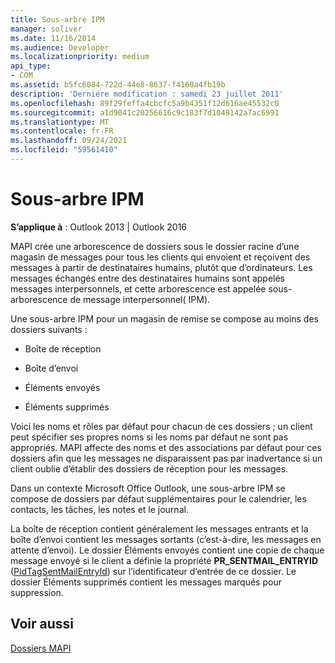 ```yaml
---
title: Sous-arbre IPM
manager: soliver
ms.date: 11/16/2014
ms.audience: Developer
ms.localizationpriority: medium
api_type:
- COM
ms.assetid: b5fc6084-722d-44e8-8637-f4160a4fb19b
description: 'Derniére modification : samedi 23 juillet 2011'
ms.openlocfilehash: 89f29feffa4cbcfc5a9b4351f12d616ae45532c0
ms.sourcegitcommit: a1d9041c20256616c9c183f7d1049142a7ac6991
ms.translationtype: MT
ms.contentlocale: fr-FR
ms.lasthandoff: 09/24/2021
ms.locfileid: "59561410"
---
```

# <a name="ipm-subtree"></a>Sous-arbre IPM

  
  
**S’applique à** : Outlook 2013 | Outlook 2016 
  
MAPI crée une arborescence de dossiers sous le dossier racine d’une magasin de messages pour tous les clients qui envoient et reçoivent des messages à partir de destinataires humains, plutôt que d’ordinateurs. Les messages échangés entre des destinataires humains sont appelés messages interpersonnels, et cette arborescence est appelée sous-arborescence de message interpersonnel( IPM). 
  
Une sous-arbre IPM pour un magasin de remise se compose au moins des dossiers suivants :
  
- Boîte de réception
    
- Boîte d’envoi
    
- Éléments envoyés
    
- Éléments supprimés
    
Voici les noms et rôles par défaut pour chacun de ces dossiers ; un client peut spécifier ses propres noms si les noms par défaut ne sont pas appropriés. MAPI affecte des noms et des associations par défaut pour ces dossiers afin que les messages ne disparaissent pas par inadvertance si un client oublie d’établir des dossiers de réception pour les messages. 
  
Dans un contexte Microsoft Office Outlook, une sous-arbre IPM se compose de dossiers par défaut supplémentaires pour le calendrier, les contacts, les tâches, les notes et le journal.
  
La boîte de réception contient généralement les messages entrants et la boîte d’envoi contient les messages sortants (c’est-à-dire, les messages en attente d’envoi). Le dossier Éléments envoyés contient une copie de chaque message envoyé si le client a définie la propriété **PR_SENTMAIL_ENTRYID** ([PidTagSentMailEntryId](pidtagsentmailentryid-canonical-property.md)) sur l’identificateur d’entrée de ce dossier. Le dossier Éléments supprimés contient les messages marqués pour suppression. 
  
## <a name="see-also"></a>Voir aussi



[Dossiers MAPI](mapi-folders.md)

